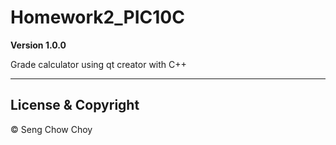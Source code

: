 # Homework2_PIC10C

**Version 1.0.0**

Grade calculator using qt creator with C++

---

## License & Copyright

© Seng Chow Choy

